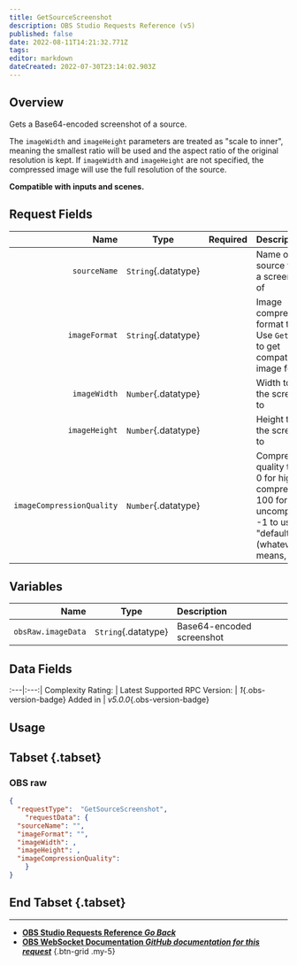 ```yaml
---
title: GetSourceScreenshot
description: OBS Studio Requests Reference (v5)
published: false
date: 2022-08-11T14:21:32.771Z
tags: 
editor: markdown
dateCreated: 2022-07-30T23:14:02.903Z
---
```


## Overview
Gets a Base64-encoded screenshot of a source.

The `imageWidth` and `imageHeight` parameters are treated as "scale to inner", meaning the smallest ratio will be used and the aspect ratio of the original resolution is kept. If `imageWidth` and `imageHeight` are not specified, the compressed image will use the full resolution of the source.

**Compatible with inputs and scenes.**

## Request Fields
Name | Type | Required| Description |
----:|:----:|:-------:|:------------|
`sourceName` | `String`{.datatype} | <i class="mdi mdi-check-bold"></i> | Name of the source to take a screenshot of
`imageFormat` | `String`{.datatype} | <i class="mdi mdi-check-bold"></i> | Image compression format to use. Use `GetVersion` to get compatible image formats
`imageWidth` | `Number`{.datatype} | <i class="mdi mdi-close-thick"></i> | Width to scale the screenshot to | `>= 8, <= 4096`{.datatype}
`imageHeight` | `Number`{.datatype} | <i class="mdi mdi-close-thick"></i> | Height to scale the screenshot to	 | `>= 8, <= 4096`{.datatype}
`imageCompressionQuality` | `Number`{.datatype} | <i class="mdi mdi-close-thick"></i> | Compression quality to use. 0 for high compression, 100 for uncompressed. -1 to use "default" (whatever that means, idk) | `>= -1, <= 100`{.datatype}

## Variables
Name | Type | Description | 
----:|:---------:|:------------|
`obsRaw.imageData` | `String`{.datatype} | Base64-encoded screenshot

## Data Fields
:---|:---:|
Complexity Rating: | <span class="stars stars--4"></span>
Latest Supported RPC Version: | *1*{.obs-version-badge}
Added in | *v5.0.0*{.obs-version-badge}

## Usage
## Tabset {.tabset}
### OBS raw
```json
{
  "requestType":  "GetSourceScreenshot",
	"requestData": {	
  "sourceName": "",
  "imageFormat": "",
  "imageWidth": ,
  "imageHeight": ,
  "imageCompressionQuality": 
	}
}
```
## End Tabset {.tabset}

---

- [<i class="mdi mdi-chevron-left"></i>**OBS Studio Requests Reference *Go Back***](/en/Broadcasters/OBS/Requests)
- [<i class="mdi mdi-github"></i> **OBS WebSocket Documentation *GitHub documentation for this request***](https://github.com/obsproject/obs-websocket/blob/master/docs/generated/protocol.md#getsourcescreenshot)
{.btn-grid .my-5}
